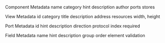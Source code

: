 Component Metadata
	name
	category
	hint
	description
	author
	ports
	stores

View Metadata
	id
	category
	title
	description
	address
	resources
	width, height

Port Metadata
	id
	hint
	description
	direction
	protocol
	index
	required
	
Field Metadata
	name
	hint
	description
	group
	order
	element
	validation

	



